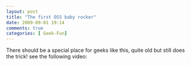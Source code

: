 ```yaml
---
layout: post
title: "The first OSS baby rocker"
date: 2009-09-01 19:14
comments: true
categories: [ Geek-Fun]
---
```




There should be a special place for geeks like this, quite old but still does the trick! 
see the following video:

<div markdown="1">
<object width="425" height="344"> <param value="http://www.youtube.com/v/bYcF_xX2DE8&amp;hl=en&amp;fs=1&amp;color1=0xe1600f&amp;color2=0xfebd01" name="movie"> <param value="true" name="allowFullScreen"> <param value="always" name="allowscriptaccess"><embed width="425" height="344" allowfullscreen="true" allowscriptaccess="always" type="application/x-shockwave-flash" src="http://www.youtube.com/v/bYcF_xX2DE8&amp;hl=en&amp;fs=1&amp;color1=0xe1600f&amp;color2=0xfebd01"></object>
</div>
